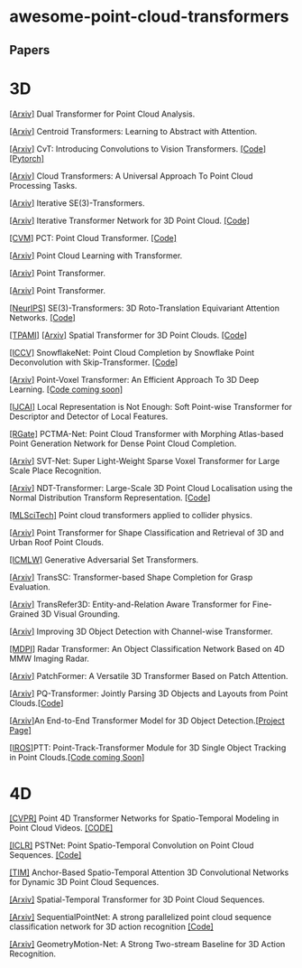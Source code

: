 # awesome-point-cloud-transformers

## Papers

# 3D
[[Arxiv]](https://arxiv.org/pdf/2104.13044.pdf) Dual Transformer for Point Cloud Analysis.

[[Arxiv]](https://arxiv.org/pdf/2102.08606.pdf) Centroid Transformers: Learning to Abstract with Attention.

[[Arxiv]](https://arxiv.org/pdf/2103.15808.pdf) CvT: Introducing Convolutions to Vision Transformers. [[Code]](https://github.com/microsoft/CvT) [[Pytorch]](https://github.com/rishikksh20/convolution-vision-transformers)

[[Arxiv]](https://arxiv.org/pdf/2007.11679.pdf) Cloud Transformers: A Universal Approach To Point Cloud Processing Tasks. 

[[Arxiv]](https://arxiv.org/pdf/2102.13419.pdf) Iterative SE(3)-Transformers.

[[Arxiv]](https://arxiv.org/pdf/1811.11209.pdf) Iterative Transformer Network for 3D Point Cloud. [[Code]](https://github.com/wentaoyuan/it-net)

[[CVM]](https://link.springer.com/content/pdf/10.1007/s41095-021-0229-5.pdf) PCT: Point Cloud Transformer. [[Code]](https://github.com/MenghaoGuo/PCT)

[[Arxiv]](https://arxiv.org/pdf/2104.13636.pdf) Point Cloud Learning with Transformer.

[[Arxiv]](https://arxiv.org/pdf/2012.09164.pdf) Point Transformer.

[[Arxiv]](https://arxiv.org/pdf/2011.00931.pdf) Point Transformer.

[[NeurIPS]](https://proceedings.neurips.cc/paper/2020/file/15231a7ce4ba789d13b722cc5c955834-Paper.pdf) SE(3)-Transformers: 3D Roto-Translation Equivariant Attention Networks. [[Code]](https://github.com/FabianFuchsML/se3-transformer-public)

[[TPAMI]](https://ieeexplore-ieee-org.udel.idm.oclc.org/stamp/stamp.jsp?tp=&arnumber=9393615) [[Arxiv]](https://arxiv.org/pdf/1906.10887.pdf) Spatial Transformer for 3D Point Clouds. [[Code]](https://github.com/samaonline/spatial-transformer-for-3d-point-clouds)

[[ICCV]](https://arxiv.org/pdf/2108.04444.pdf) SnowflakeNet: Point Cloud Completion by Snowflake Point Deconvolution with
Skip-Transformer. [[Code]](https://github.com/AllenXiangX/SnowflakeNet)

[[Arxiv]](https://arxiv.org/pdf/2108.06076.pdf) Point-Voxel Transformer: An Efficient Approach To 3D Deep Learning. [[Code coming soon]](https://github.com/2020zhangcheng/PVT)

[[IJCAI]](https://www.ijcai.org/proceedings/2021/0159.pdf) Local Representation is Not Enough: Soft Point-wise Transformer for Descriptor and Detector of Local Features.

[[RGate]](https://www.researchgate.net/profile/Alexander-Perzylo/publication/353955048_PCTMA-Net_Point_Cloud_Transformer_with_Morphing_Atlas-based_Point_Generation_Network_for_Dense_Point_Cloud_Completion/links/611bd6930c2bfa282a50001d/PCTMA-Net-Point-Cloud-Transformer-with-Morphing-Atlas-based-Point-Generation-Network-for-Dense-Point-Cloud-Completion.pdf) PCTMA-Net: Point Cloud Transformer with Morphing Atlas-based Point Generation Network for Dense Point Cloud Completion.

[[Arxiv]](https://arxiv.org/pdf/2105.00149.pdf) SVT-Net: Super Light-Weight Sparse Voxel Transformer for Large Scale Place Recognition.

[[Arxiv]](https://arxiv.org/pdf/2103.12292.pdf) NDT-Transformer: Large-Scale 3D Point Cloud Localisation using the Normal Distribution Transform Representation. [[Code]](https://github.com/dachengxiaocheng/NDT-Transformer)

[[MLSciTech]](https://iopscience.iop.org/article/10.1088/2632-2153/ac07f6/pdf) Point cloud transformers applied to collider physics.

[[Arxiv]](https://arxiv.org/pdf/2011.03921.pdf) Point Transformer for Shape Classification and Retrieval of 3D and Urban Roof Point Clouds.

[[ICMLW]](https://www.ml.informatik.tu-darmstadt.de/papers/stelzner2020ood_gast.pdf) Generative Adversarial Set Transformers.

[[Arxiv]](https://arxiv.org/pdf/2107.00511.pdf) TransSC: Transformer-based Shape Completion for Grasp Evaluation.

[[Arxiv]](https://arxiv.org/pdf/2108.02388.pdf) TransRefer3D: Entity-and-Relation Aware Transformer for Fine-Grained 3D Visual Grounding.

[[Arxiv]](https://arxiv.org/pdf/2108.10723.pdf) Improving 3D Object Detection with Channel-wise Transformer.

[[MDPI]](https://doi.org/10.3390/s21113854) Radar Transformer: An Object Classification Network Based on 4D MMW Imaging Radar.

[[Arxiv]](https://arxiv.org/pdf/2111.00207.pdf) PatchFormer: A Versatile 3D Transformer Based on Patch Attention.

[[Arxiv]](https://arxiv.org/pdf/2109.05566.pdf) PQ-Transformer: Jointly Parsing 3D Objects and Layouts from Point Clouds.[[Code]](https://github.com/OPEN-AIR-SUN/PQ-Transformer)

[[Arxiv]](https://arxiv.org/pdf/2109.08141.pdf)An End-to-End Transformer Model for 3D Object Detection.[[Project Page]](https://facebookresearch.github.io/3detr/)

[[IROS]](https://arxiv.org/pdf/2108.06455.pdf)PTT: Point-Track-Transformer Module for 3D Single Object Tracking in Point Clouds.[[Code coming Soon]](https://github.com/shanjiayao/PTT)

# 4D
[[CVPR]](https://openaccess.thecvf.com/content/CVPR2021/papers/Fan_Point_4D_Transformer_Networks_for_Spatio-Temporal_Modeling_in_Point_Cloud_CVPR_2021_paper.pdf) Point 4D Transformer Networks for Spatio-Temporal Modeling in Point Cloud Videos. [[CODE]](https://github.com/hehefan/P4Transformer)

[[ICLR]](https://openreview.net/pdf?id=O3bqkf_Puys) PSTNet: Point Spatio-Temporal Convolution on Point Cloud Sequences. [[Code]](https://github.com/hehefan/Point-Spatio-Temporal-Convolution)

[[TIM]](https://ieeexplore-ieee-org.udel.idm.oclc.org/stamp/stamp.jsp?tp=&arnumber=9522122) Anchor-Based Spatio-Temporal Attention 3D Convolutional Networks for Dynamic 3D Point Cloud Sequences.

[[Arxiv]](https://arxiv.org/pdf/2110.09783.pdf) Spatial-Temporal Transformer for 3D Point Cloud Sequences.

[[Arxiv]](https://arxiv.org/pdf/2111.08492.pdf) SequentialPointNet: A strong parallelized point cloud sequence classification network for 3D action recognition [[Code]](https://github.com/XingLi1012/SequentialPointNet)

[[Arxiv]](https://ieeexplore.ieee.org/stamp/stamp.jsp?arnumber=9503414) GeometryMotion-Net: A Strong Two-stream Baseline for 3D Action Recognition.

